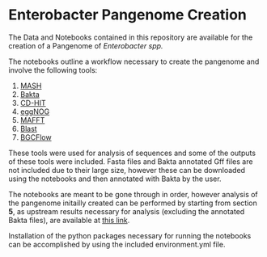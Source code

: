 # Enterobacter Pangenome Creation 

The Data and Notebooks contained in this repository are available for the creation of a Pangenome of *Enterobacter spp.*

The notebooks outline a workflow necessary to create the pangenome and involve the following tools:
1. [MASH](https://mash.readthedocs.io/en/latest/)
2. [Bakta](https://github.com/oschwengers/bakta)
3. [CD-HIT](https://www.bioinformatics.org/cd-hit/cd-hit-user-guide)
4. [eggNOG](https://github.com/eggnogdb/eggnog-mapper.git)
5. [MAFFT](https://mafft.cbrc.jp/alignment/software/linuxportable.html)
6. [Blast](https://www.ncbi.nlm.nih.gov/books/NBK279690/)
7. [BGCFlow](https://github.com/NBChub/bgcflow)

These tools were used for analysis of sequences and some of the outputs of these tools were included. Fasta files and Bakta annotated Gff files are not included due to their large size, however these can be downloaded using the notebooks and then annotated with Bakta by the user. 

The notebooks are meant to be gone through in order, however analysis of the pangenome initailly created can be performed by starting from section __5__, as upstream results necessary for analysis (excluding the annotated Bakta files), are available at [this link](https://zenodo.org/records/15595724?token=eyJhbGciOiJIUzUxMiJ9.eyJpZCI6IjI4MmM4ZGU2LWQ0NzAtNGUwMi05MDkyLThjOWNmNzg0NDI5MiIsImRhdGEiOnt9LCJyYW5kb20iOiI1ZmNmYzIxNDFlNjlmOTM0NjE0YmU5MTdiMWZjN2IxZSJ9.XsjNiwZwxgBpbM0sE67QcUd0Vxy1bdH4UeBDpQ2vMoPgyRHbe8MD2kITZ2gWDV881wZMX921AN7w4iF2hPDhWw). 

Installation of the python packages necessary for running the notebooks can be accomplished by using the included environment.yml file. 
